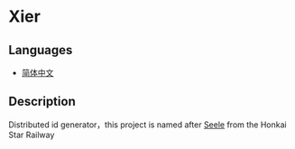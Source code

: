 # Xier
## Languages
- [简体中文](./README-zh-cn.md)

## Description
Distributed id generator，this project is named after [Seele](https://hsr.hoyoverse.com/en-us/character?utm_source=hsrofficialweb&utm_medium=fab&utm_campaign=button&worldIndex=4&charIndex=3) from the Honkai Star Railway
